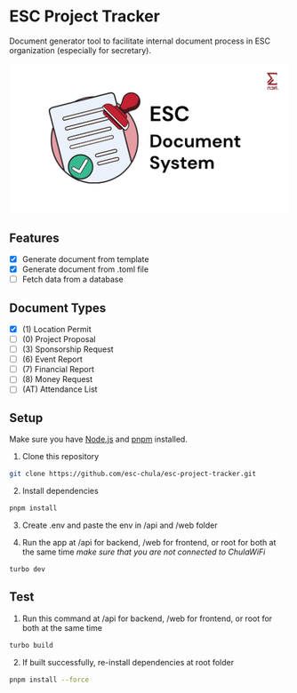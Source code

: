 # ESC Project Tracker

Document generator tool to facilitate internal document process in ESC organization (especially for secretary).

![cover](docs/cover.png)

## Features

- [x] Generate document from template
- [x] Generate document from .toml file
- [ ] Fetch data from a database

## Document Types

- [x] (1) Location Permit
- [ ] (0) Project Proposal
- [ ] (3) Sponsorship Request
- [ ] (6) Event Report
- [ ] (7) Financial Report
- [ ] (8) Money Request
- [ ] (AT) Attendance List

## Setup

Make sure you have [Node.js](https://nodejs.org/en/) and [pnpm](https://pnpm.io/) installed.

1. Clone this repository

```bash
git clone https://github.com/esc-chula/esc-project-tracker.git
```

2. Install dependencies

```bash
pnpm install
```

3. Create .env and paste the env in /api and /web folder

4. Run the app at /api for backend, /web for frontend, or root for both at the same time
   _make sure that you are not connected to ChulaWiFi_

```bash
turbo dev
```

## Test

1. Run this command at /api for backend, /web for frontend, or root for both at the same time

```bash
turbo build
```

2. If built successfully, re-install dependencies at root folder

```bash
pnpm install --force
```
